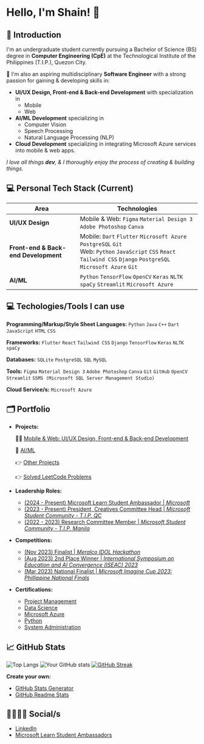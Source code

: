 # Hello, I'm Shain! 👋
## 🙋 Introduction
I'm an undergraduate student currently pursuing a Bachelor of Science (BS) degree in **Computer Engineering (CpE)** at the Technological Institute of the Philippines (T.I.P.), Quezon City.

🚀 I'm also an aspiring multidisciplinary **Software Engineer** with a strong passion for gaining & developing skills in:
- **UI/UX Design, Front-end & Back-end Development** with specialization in
  - Mobile
  - Web
- **AI/ML Development** specializing in 
  - Computer Vision
  - Speech Processing
  - Natural Language Processing (NLP)
- **Cloud Development** specializing in integrating Microsoft Azure services into mobile & web apps.

*I love all things **dev**, & I thoroughly enjoy the process of creating & building things.*
##
## 💻 Personal Tech Stack (Current)
| Area                        | Technologies                                                                                     |
|-----------------------------|--------------------------------------------------------------------------------------------------|
| **UI/UX Design**   | Mobile & Web: ``Figma`` ``Material Design 3`` ``Adobe Photoshop`` ``Canva``                      |
| **Front-end & Back-end Development** | Mobile: ``Dart`` ``Flutter`` ``Microsoft Azure`` ``PostgreSQL`` ``Git`` <br> Web: ``Python`` ``JavaScript`` ``CSS`` ``React`` ``Tailwind CSS`` ``Django`` ``PostgreSQL`` ``Microsoft Azure`` ``Git`` |
| **AI/ML**                         | ``Python`` ``TensorFlow`` ``OpenCV`` ``Keras`` ``NLTK`` ``spaCy`` ``Streamlit`` ``Microsoft Azure`` |
##
## 💻 Techologies/Tools I can use
**Programming/Markup/Style Sheet Languages:** ``Python`` ``Java`` ``C++`` ``Dart`` ``JavaScript`` ``HTML`` ``CSS``

**Frameworks:** ``Flutter`` ``React`` ``Tailwind CSS`` ``Django`` ``TensorFlow`` ``Keras`` ``NLTK`` ``spaCy``

**Databases:** ``SQLite`` ``PostgreSQL`` ``SQL`` ``MySQL``

**Tools:** ``Figma`` ``Material Design 3`` ``Adobe Photoshop`` ``Canva`` ``Git`` ``GitHub`` ``OpenCV`` ``Streamlit`` ``SSMS (Microsoft SQL Server Management Studio)``

**Cloud Service/s:** ``Microsoft Azure``
##
## 🗂️ Portfolio
- **Projects:**

  📱🌐 [Mobile & Web: UI/UX Design, Front-end & Back-end Development](https://github.com/m3mentomor1/m3mentomor1/blob/main/Mobile%5CFrontend%26BackendDev.md)

  🤖 [AI/ML](https://github.com/m3mentomor1/m3mentomor1/blob/main/AI%5CML.md)

  👉 [Other Projects](https://github.com/m3mentomor1/m3mentomor1/blob/main/OtherProjects.md) 

  👉 [Solved LeetCode Problems](https://github.com/m3mentomor1/Solved_LeetCode_Problems)

- **Leadership Roles:**
  - [(2024 - Present) Microsoft Learn Student Ambassador | *Microsoft*](https://mvp.microsoft.com/studentambassadors/certificate/29029057-9590-40b8-8798-a96fdadaa7d8) 
  - [(2023 - Present) President, Creatives Committee Head | *Microsoft Student Community - T.I.P. QC*](https://web.facebook.com/msc.tipqc) 
  - [(2022 - 2023) Research Committee Member | *Microsoft Student Community - T.I.P. Manila*](https://web.facebook.com/msctipmofficial) 

- **Competitions:**
  - [(Nov 2023) Finalist | *Meralco IDOL Hackathon*]() 
  - [(Aug 2023) 2nd Place Winner | *International Symposium on Education and AI Convergence (ISEAC) 2023*](https://www.linkedin.com/feed/update/urn:li:activity:7100918901907095552/) 
  - [(Mar 2023) National Finalist | *Microsoft Imagine Cup 2023: Phillippine National Finals*](https://www.linkedin.com/feed/update/urn:li:activity:7037620385797824512/)  

- **Certifications:**
  - [Project Management]()
  - [Data Science]()
  - [Microsoft Azure]()
  - [Python]()
  - [System Administration]()
##
## 📈 GitHub Stats
![Top Langs](https://github-readme-stats.vercel.app/api/top-langs/?username=m3mentomor1&layout=compact&theme=rose_pine)
![Your GitHub stats](https://github-readme-stats.vercel.app/api?username=m3mentomor1&show_icons=true&hide_title=true&hide=prs&count_private=true&theme=rose_pine)
[![GitHub Streak](http://github-readme-streak-stats.herokuapp.com?user=m3mentomor1&theme=rose_pine)](https://git.io/streak-stats) 

**Create your own:** 
- [GitHub Stats Generator](https://github.com/omsimos/github-stats-generator)
- [GitHub Readme Stats](https://github.com/anuraghazra/github-readme-stats)
##
## 👨‍👨‍👧‍👧 Social/s
- [LinkedIn](https://www.linkedin.com/in/shain-sahagun/)
- [Microsoft Learn Student Ambassadors](https://mvp.microsoft.com/en-US/studentambassadors/profile/29029057-9590-40b8-8798-a96fdadaa7d8)
